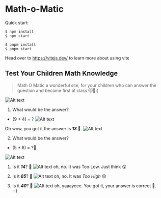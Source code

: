 # Math-o-Matic

Quick start:

```
$ npm install
$ npm start
````

```
$ pnpm install
$ pnpm start
````

Head over to https://vitejs.dev/ to learn more about using vite


## Test Your Children Math Knowledge

> Math O Matic a wonderful site, for your children who can answer the question and become first at class 😻💪:)

![Alt text](./images/image.png)

1. What would be the answer? 
  + (9 + 4) = ?
![Alt text](./images/image-2.png)

Oh wow, you got it the answer is **_13_** 🥳.
![Alt text](./images/image-1.png)

2. What would be the answer? 
  +  (5 * 8) = ?🤔

![Alt text](./images/image-3.png)

  1. Is it _**14**_? 🤔
  ![Alt text](./images/image-4.png)
  oh, no. It was Too Low. Just think 😲

  2. Is it _**85**_? 🤔
  ![Alt text](./images/image-5.png)
  oh, no. It was _Too High_ 😲

  3. Is it _**40**_? 🤔
  ![Alt text](./images/image-6.png)
  oh, yaaayeee. You got it, your answer is correct 🥳. :-)



